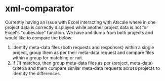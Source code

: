 # xml-comparator

Currently having an issue with Excel interacting with Atscale where in one project data is correctly displayed while
another project data is not for Excel's "cubevalue" function. We have xml dump from both projects and would like to
compare the below:

1. identify meta-data files (both requests and responses) within a single project, group them as per their meta-data request and compare files within a group for matching or not.
1. if (1) matches, then group meta-data files as per (project, meta-data) criteria and them compare similar meta-data requests across projects to identify the differences.
